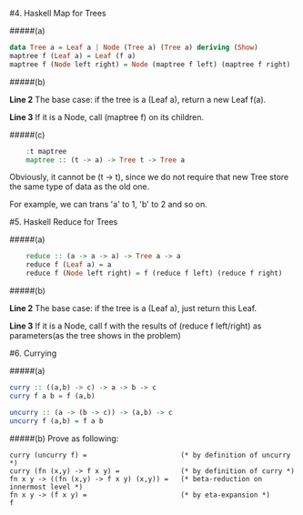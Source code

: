 
#4. Haskell Map for Trees

#####(a)

```haskell
data Tree a = Leaf a | Node (Tree a) (Tree a) deriving (Show)
maptree f (Leaf a) = Leaf (f a)
maptree f (Node left right) = Node (maptree f left) (maptree f right) 
```

#####(b)

**Line 2** The base case: if the tree is a (Leaf a), return a new Leaf f(a).

**Line 3** If it is a Node, call (maptree f) on its children.

#####(c)

```haskell
    :t maptree
    maptree :: (t -> a) -> Tree t -> Tree a
```

Obviously, it cannot be (t -> t), since we do not require that new Tree store the same type of data as the old one.

For example, we can trans 'a' to 1, 'b' to 2 and so on.

#5. Haskell Reduce for Trees

#####(a)

```haskell
    reduce :: (a -> a -> a) -> Tree a -> a
    reduce f (Leaf a) = a
    reduce f (Node left right) = f (reduce f left) (reduce f right)
```

#####(b)

**Line 2** The base case: if the tree is a (Leaf a), just return this Leaf.

**Line 3** If it is a Node, call f with the results of (reduce f left/right) as parameters(as the tree shows in the problem)

#6. Currying

#####(a)

```haskell
curry :: ((a,b) -> c) -> a -> b -> c
curry f a b = f (a,b)

uncurry :: (a -> (b -> c)) -> (a,b) -> c
uncurry f (a,b) = f a b
```

#####(b)
Prove as following:
```
curry (uncurry f) =                       (* by definition of uncurry *)
curry (fn (x,y) -> f x y) =               (* by definition of curry *)
fn x y -> ((fn (x,y) -> f x y) (x,y)) =   (* beta-reduction on innermost level *)
fn x y -> (f x y) =                       (* by eta-expansion *)
f
```